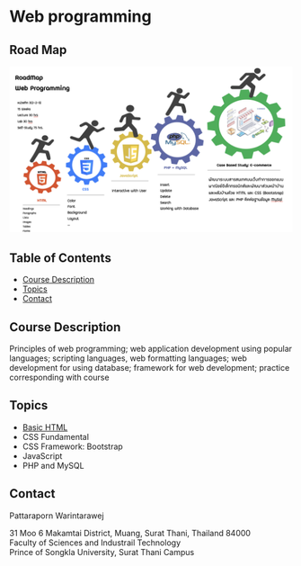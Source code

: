 # Web programming

<!-- > Outline a brief description of your project.
> Live demo [_here_](https://www.example.com). If you have the project hosted somewhere, include the link here. -->
## Road Map
!['roadmap'](images/roadmap.png)

## Table of Contents
* [Course Description](#course-description)
* [Topics](#topics)
* [Contact](#contact)
<!-- * [License](#license) -->


## Course Description
Principles of web programming; web application development using popular languages; scripting languages, web formatting languages; web development for using database; framework for web development; practice corresponding with course
<!-- You don't have to answer all the questions - just the ones relevant to your project. -->


## Topics
- [Basic HTML](basichtml/README.md)
- CSS Fundamental
- CSS Framework: Bootstrap
- JavaScript
- PHP and MySQL



## Contact

Pattaraporn Warintarawej

31 Moo 6 Makamtai District, Muang, Surat Thani, Thailand 84000<br>
Faculty of Sciences and Industrail Technology<br>
Prince of Songkla University, Surat Thani Campus




